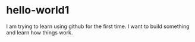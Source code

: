 # hello-world1
I am trying to learn using github for the first time. I want to build something and learn how things work.
